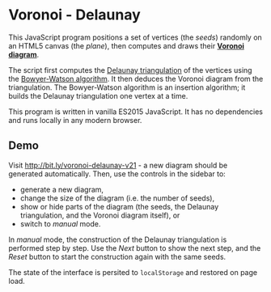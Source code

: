 Voronoi - Delaunay
==================

This JavaScript program positions a set of vertices (the *seeds*) randomly on an HTML5 canvas (the *plane*), then computes and draws their [**Voronoi diagram**](http://en.wikipedia.org/wiki/Voronoi_diagram).

The script first computes the [Delaunay triangulation](http://en.wikipedia.org/wiki/Delaunay_triangulation) of the vertices using the [Bowyer-Watson algorithm](http://en.wikipedia.org/wiki/Bowyer%E2%80%93Watson_algorithm). It then deduces the Voronoi diagram from the triangulation. The Bowyer-Watson algorithm is an insertion algorithm; it builds the Delaunay triangulation one vertex at a time.

This program is written in vanilla ES2015 JavaScript. It has no dependencies and runs locally in any modern browser.


Demo
----

Visit http://bit.ly/voronoi-delaunay-v21 - a new diagram should be generated automatically. Then, use the controls in the sidebar to:

- generate a new diagram,
- change the size of the diagram (i.e. the number of seeds),
- show or hide parts of the diagram (the seeds, the Delaunay triangulation, and the Voronoi diagram itself), or
- switch to *manual* mode.

In *manual* mode, the construction of the Delaunay triangulation is performed step by step. Use the *Next* button to show the next step, and the *Reset* button to start the construction again with the same seeds.

The state of the interface is persited to `localStorage` and restored on page load.
